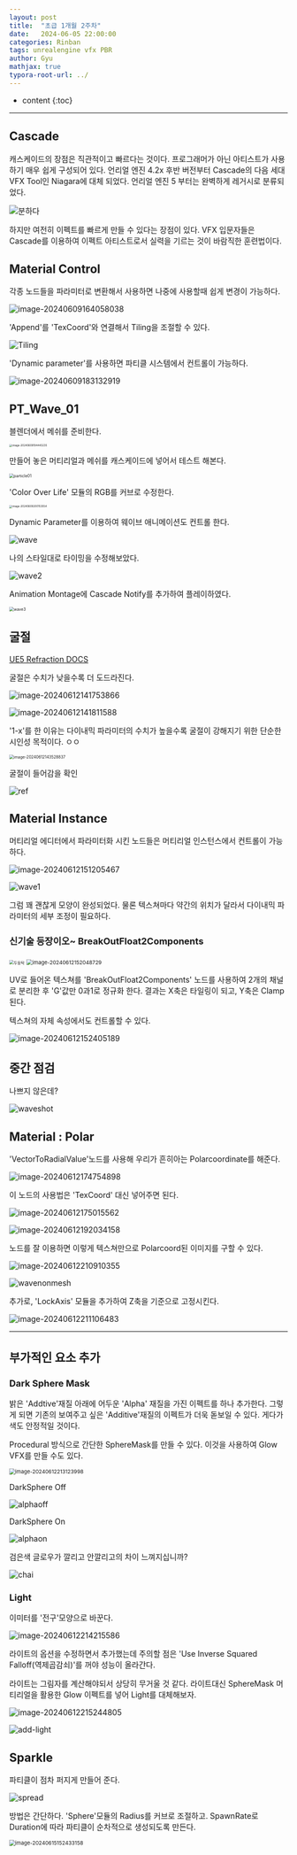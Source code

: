 ```yaml
---
layout: post
title:  "초급 1개월 2주차"
date:   2024-06-05 22:00:00
categories: Rinban
tags: unrealengine vfx PBR
author: Gyu
mathjax: true
typora-root-url: ../
---
```


* content
{:toc}

---
## Cascade

캐스케이드의 장점은 직관적이고 빠르다는 것이다. 프로그래머가 아닌 아티스트가 사용하기 매우 쉽게 구성되어 있다. 언리얼 엔진 4.2x 후반 버전부터 Cascade의 다음 세대 VFX Tool인 Niagara에 대체 되었다. 언리얼 엔진 5 부터는 완벽하게 레거시로 분류되었다.

![분하다](/assets/images/2024-06-05-rinban-a-1m2w/분하다.png)

하지만 여전히 이펙트를 빠르게 만들 수 있다는 장점이 있다. VFX 입문자들은 Cascade를 이용하여 이펙트 아티스트로서 실력을 기르는 것이 바람직한 훈련법이다.

## Material Control

각종 노드들을 파라미터로 변환해서 사용하면 나중에 사용할때 쉽게 변경이 가능하다.

![image-20240609164058038](/assets/images/2024-06-05-rinban-a-1m2w/image-20240609164058038.png)



'Append'를 'TexCoord'와 연결해서 Tiling을 조절할 수 있다.

![Tiling](/assets/images/2024-06-05-rinban-a-1m2w/Tiling.gif)



'Dynamic parameter'를 사용하면 파티클 시스템에서 컨트롤이 가능하다.

![image-20240609183132919](/assets/images/2024-06-05-rinban-a-1m2w/image-20240609183132919.png)



## PT_Wave_01

블렌더에서 메쉬를 준비한다.

<img src="/assets/images/2024-06-05-rinban-a-1m2w/image-20240609194443235.png" alt="image-20240609194443235" style="zoom:33%;" />



만들어 놓은 머티리얼과 메쉬를 캐스케이드에 넣어서 테스트 해본다.

<img src="/assets/images/2024-06-05-rinban-a-1m2w/particle01.gif" alt="particle01" style="zoom:50%;" />



'Color Over Life' 모듈의 RGB를 커브로 수정한다.

<img src="/assets/images/2024-06-05-rinban-a-1m2w/image-20240609200153554.png" alt="image-20240609200153554" style="zoom: 33%;" />



Dynamic Parameter를 이용하여 웨이브 애니메이션도 컨트롤 한다.

![wave](/assets/images/2024-06-05-rinban-a-1m2w/wave.gif)



나의 스타일대로 타이밍을 수정해보았다.

![wave2](/assets/images/2024-06-05-rinban-a-1m2w/wave2.gif)



Animation Montage에 Cascade Notify를 추가하여 플레이하였다.

<img src="/assets/images/2024-06-05-rinban-a-1m2w/wave3.gif" alt="wave3" style="zoom:50%;" />

## 굴절

[UE5 Refraction DOCS](https://dev.epicgames.com/documentation/ko-kr/unreal-engine/using-refraction-in-unreal-engine?application_version=5.3)

굴절은 수치가 낮을수록 더 도드라진다.

![image-20240612141753866](/assets/images/2024-06-05-rinban-a-1m2w/image-20240612141753866.png)

![image-20240612141811588](/assets/images/2024-06-05-rinban-a-1m2w/image-20240612141811588.png)





'1-x'를 한 이유는 다이내믹 파라미터의 수치가 높을수록 굴절이 강해지기 위한 단순한 시인성 목적이다. ㅇㅇ

<img src="/assets/images/2024-06-05-rinban-a-1m2w/image-20240612143528837.png" alt="image-20240612143528837" style="zoom:50%;" />

굴절이 들어감을 확인

![ref](/assets/images/2024-06-05-rinban-a-1m2w/ref.gif)

## Material Instance

머티리얼 에디터에서 파라미터화 시킨 노드들은 머티리얼 인스턴스에서 컨트롤이 가능하다.

![image-20240612151205467](/assets/images/2024-06-05-rinban-a-1m2w/image-20240612151205467.png)

![wave1](/assets/images/2024-06-05-rinban-a-1m2w/wave1.gif)

그럼 꽤 괜찮게 모양이 완성되었다. 물론 텍스쳐마다 약간의 위치가 달라서 다이내믹 파라미터의 세부 조정이 필요하다.

### 신기술 등장이오~ BreakOutFloat2Components

<img src="/assets/images/2024-06-05-rinban-a-1m2w/두둥탁.gif" alt="두둥탁" style="zoom:50%;" />



<img src="/assets/images/2024-06-05-rinban-a-1m2w/image-20240612152048729.png" alt="image-20240612152048729" style="zoom:67%;" />

UV로 들어온 텍스쳐를 'BreakOutFloat2Components' 노드를 사용하여 2개의 채널로 분리한 후 'G'값만 0과1로 정규화 한다. 결과는 X축은 타일링이 되고, Y축은 Clamp된다.

텍스쳐의 자체 속성에서도 컨트롤할 수 있다.

![image-20240612152405189](/assets/images/2024-06-05-rinban-a-1m2w/image-20240612152405189.png)

## 중간 점검

나쁘지 않은데?

![waveshot](/assets/images/2024-06-05-rinban-a-1m2w/waveshot.gif)

## Material : Polar

'VectorToRadialValue'노드를 사용해 우리가 흔히아는 Polarcoordinate를 해준다.

![image-20240612174754898](/assets/images/2024-06-05-rinban-a-1m2w/image-20240612174754898.png)

이 노드의 사용법은 'TexCoord' 대신 넣어주면 된다.

![image-20240612175015562](/assets/images/2024-06-05-rinban-a-1m2w/image-20240612175015562.png)

![image-20240612192034158](/assets/images/2024-06-05-rinban-a-1m2w/image-20240612192034158.png)



노드를 잘 이용하면 이렇게 텍스쳐만으로 Polarcoord된 이미지를 구할 수 있다.

![image-20240612210910355](/assets/images/2024-06-05-rinban-a-1m2w/image-20240612210910355.png)

![wavenonmesh](/assets/images/2024-06-05-rinban-a-1m2w/wavenonmesh.gif)



추가로, 'LockAxis' 모듈을 추가하여 Z축을 기준으로 고정시킨다.

![image-20240612211106483](/assets/images/2024-06-05-rinban-a-1m2w/image-20240612211106483.png)

---

## 부가적인 요소 추가

### Dark Sphere Mask

밝은 'Addtive'재질 아래에 어두운 'Alpha' 재질을 가진 이펙트를 하나 추가한다. 그렇게 되면 기존의 보여주고 싶은 'Additive'재질의 이펙트가 더욱 돋보일 수 있다. 게다가 색도 안정적일 것이다.

Procedural 방식으로 간단한 SphereMask를 만들 수 있다. 이것을 사용하여 Glow VFX를 만들 수도 있다.

<img src="/assets/images/2024-06-05-rinban-a-1m2w/image-20240612213123998.png" alt="image-20240612213123998" style="zoom:67%;" />

DarkSphere Off

![alphaoff](/assets/images/2024-06-05-rinban-a-1m2w/alphaoff.gif)

DarkSphere On

![alphaon](/assets/images/2024-06-05-rinban-a-1m2w/alphaon.gif)

검은색 글로우가 깔리고 안깔리고의 차이 느껴지십니까?

![chai](/assets/images/2024-06-05-rinban-a-1m2w/chai.jpg)



### Light

이미터를 '전구'모양으로 바꾼다.

![image-20240612214215586](/assets/images/2024-06-05-rinban-a-1m2w/image-20240612214215586.png)

라이트의 옵션을 수정하면서 추가했는데 주의할 점은 'Use Inverse Squared Falloff(역제곱감쇠)'를 꺼야 성능이 올라간다. 

라이트는 그림자를 계산해야되서 상당히 무거울 것 같다. 라이트대신 SphereMask 머티리얼을 활용한 Glow 이펙트를 넣어 Light를 대체해보자.

![image-20240612215244805](/assets/images/2024-06-05-rinban-a-1m2w/image-20240612215244805.png)

![add-light](/assets/images/2024-06-05-rinban-a-1m2w/add-light.gif)

## Sparkle

파티클이 점차 퍼지게 만들어 준다.

![spread](/assets/images/2024-06-05-rinban-a-1m2w/spread.gif)

방법은 간단하다. 'Sphere'모듈의 Radius를 커브로 조절하고. SpawnRate로 Duration에 따라 파티클이 순차적으로 생성되도록 만든다.

<img src="/assets/images/2024-06-05-rinban-a-1m2w/image-20240615152433158.png" alt="image-20240615152433158" style="zoom:67%;" />
